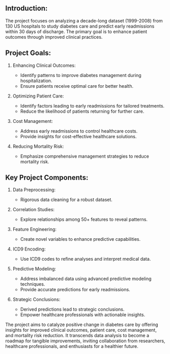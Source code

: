 ## Introduction:
The project focuses on analyzing a decade-long dataset (1999-2008) from 130 US hospitals to study diabetes care and predict early readmissions within 30 days of discharge. The primary goal is to enhance patient outcomes through improved clinical practices.

## Project Goals:
1. Enhancing Clinical Outcomes:
   - Identify patterns to improve diabetes management during hospitalization.
   - Ensure patients receive optimal care for better health.

2. Optimizing Patient Care:
   - Identify factors leading to early readmissions for tailored treatments.
   - Reduce the likelihood of patients returning for further care.

3. Cost Management:
   - Address early readmissions to control healthcare costs.
   - Provide insights for cost-effective healthcare solutions.

4. Reducing Mortality Risk:
   - Emphasize comprehensive management strategies to reduce mortality risk.

## Key Project Components:
1. Data Preprocessing:
   - Rigorous data cleaning for a robust dataset.

2. Correlation Studies:
   - Explore relationships among 50+ features to reveal patterns.

3. Feature Engineering:
   - Create novel variables to enhance predictive capabilities.

4. ICD9 Encoding:
   - Use ICD9 codes to refine analyses and interpret medical data.

5. Predictive Modeling:
   - Address imbalanced data using advanced predictive modeling techniques.
   - Provide accurate predictions for early readmissions.

6. Strategic Conclusions:
   - Derived predictions lead to strategic conclusions.
   - Empower healthcare professionals with actionable insights.

The project aims to catalyze positive change in diabetes care by offering insights for improved clinical outcomes, patient care, cost management, and mortality risk reduction. It transcends data analysis to become a roadmap for tangible improvements, inviting collaboration from researchers, healthcare professionals, and enthusiasts for a healthier future.
